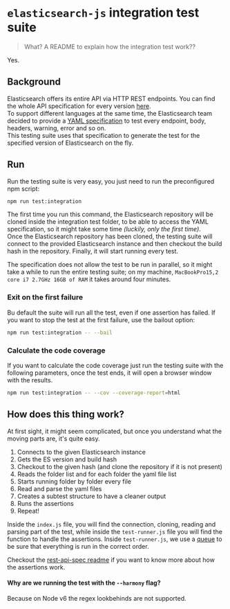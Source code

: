 # `elasticsearch-js` integration test suite

> What? A README to explain how the integration test work??

Yes.

## Background
Elasticsearch offers its entire API via HTTP REST endpoints. You can find the whole API specification for every version [here](https://github.com/elastic/elasticsearch/tree/master/rest-api-spec/src/main/resources/rest-api-spec/api).<br/>
To support different languages at the same time, the Elasticsearch team decided to provide a [YAML specification](https://github.com/elastic/elasticsearch/tree/master/rest-api-spec/src/main/resources/rest-api-spec/test) to test every endpoint, body, headers, warning, error and so on.<br/>
This testing suite uses that specification to generate the test for the specified version of Elasticsearch on the fly.

## Run
Run the testing suite is very easy, you just need to run the preconfigured npm script:
```sh
npm run test:integration
```

The first time you run this command, the Elasticsearch repository will be cloned inside the integration test folder, to be able to access the YAML specification, so it might take some time *(luckily, only the first time)*.<br/>
Once the Elasticsearch repository has been cloned, the testing suite will connect to the provided Elasticsearch instance and then checkout the build hash in the repository. Finally, it will start running every test.

The specification does not allow the test to be run in parallel, so it might take a while to run the entire testing suite; on my machine, `MacBookPro15,2 core i7 2.7GHz 16GB of RAM` it takes around four minutes.

### Exit on the first failure
Bu default the suite will run all the test, even if one assertion has failed. If you want to stop the test at the first failure, use the bailout option:
```sh
npm run test:integration -- --bail
```

### Calculate the code coverage
If you want to calculate the code coverage just run the testing suite with the following parameters, once the test ends, it will open a browser window with the results.
```sh
npm run test:integration -- --cov --coverage-report=html
```

## How does this thing work?
At first sight, it might seem complicated, but once you understand what the moving parts are, it's quite easy.
1. Connects to the given Elasticsearch instance
1. Gets the ES version and build hash
1. Checkout to the given hash (and clone the repository if it is not present)
1. Reads the folder list and for each folder the yaml file list
1. Starts running folder by folder every file
  1. Read and parse the yaml files
  1. Creates a subtest structure to have a cleaner output
  1. Runs the assertions
  1. Repeat!

Inside the `index.js` file, you will find the connection, cloning, reading and parsing part of the test, while inside the `test-runner.js` file you will find the function to handle the assertions. Inside `test-runner.js`, we use a [queue](https://github.com/delvedor/workq) to be sure that everything is run in the correct order.

Checkout the [rest-api-spec readme](https://github.com/elastic/elasticsearch/blob/master/rest-api-spec/src/main/resources/rest-api-spec/test/README.asciidoc) if you want to know more about how the assertions work.

#### Why are we running the test with the `--harmony` flag?
Because on Node v6 the regex lookbehinds are not supported.
